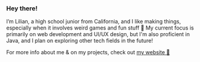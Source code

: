 ### Hey there!

I’m Lilian, a high school junior from California, and I like making things, especially when it involves weird games and fun stuff 👾 
My current focus is primarily on web development and UI/UX design, but I'm also proficient in Java, and I plan on exploring other tech fields in the future!

For more info about me & on my projects, check out [my website 🥬](https://lilianzlettuce.github.io/)
